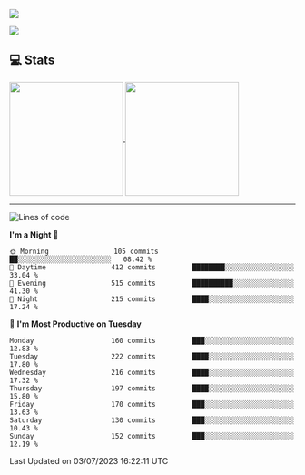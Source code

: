 [![](https://readme-typing-svg.demolab.com?font=Fira+Code&size=30&lines=你好,+欢迎光临;Hello,+welcome)](https://git.io/typing-svg)

![](https://count.getloli.com/get/@:wu-clan?theme=asoul)

## 💻 Stats

<a href="https://github.com/anuraghazra/github-readme-stats">
  <img height=200 align="center" src="https://github-readme-stats.vercel.app/api?username=wu-clan&count_private=true&show_icons=true&rank_icon=percentile&card_width=300"  alt=""/>
</a>
<a href="https://github.com/anuraghazra/convoychat">
  <img height=200 align="center" src="https://github-readme-stats.vercel.app/api/top-langs/?username=wu-clan&layout=compact&langs_count=8&card_width=300"  alt=""/>
</a>

---

<!--START_SECTION:waka-->
![Lines of code](https://img.shields.io/badge/From%20Hello%20World%20I%27ve%20Written-548.2%20thousand%20lines%20of%20code-blue)

**I'm a Night 🦉** 

```text
🌞 Morning                105 commits         ██░░░░░░░░░░░░░░░░░░░░░░░   08.42 % 
🌆 Daytime                412 commits         ████████░░░░░░░░░░░░░░░░░   33.04 % 
🌃 Evening                515 commits         ██████████░░░░░░░░░░░░░░░   41.30 % 
🌙 Night                  215 commits         ████░░░░░░░░░░░░░░░░░░░░░   17.24 % 
```
📅 **I'm Most Productive on Tuesday** 

```text
Monday                   160 commits         ███░░░░░░░░░░░░░░░░░░░░░░   12.83 % 
Tuesday                  222 commits         ████░░░░░░░░░░░░░░░░░░░░░   17.80 % 
Wednesday                216 commits         ████░░░░░░░░░░░░░░░░░░░░░   17.32 % 
Thursday                 197 commits         ████░░░░░░░░░░░░░░░░░░░░░   15.80 % 
Friday                   170 commits         ███░░░░░░░░░░░░░░░░░░░░░░   13.63 % 
Saturday                 130 commits         ███░░░░░░░░░░░░░░░░░░░░░░   10.43 % 
Sunday                   152 commits         ███░░░░░░░░░░░░░░░░░░░░░░   12.19 % 
```



 Last Updated on 03/07/2023 16:22:11 UTC
<!--END_SECTION:waka-->

